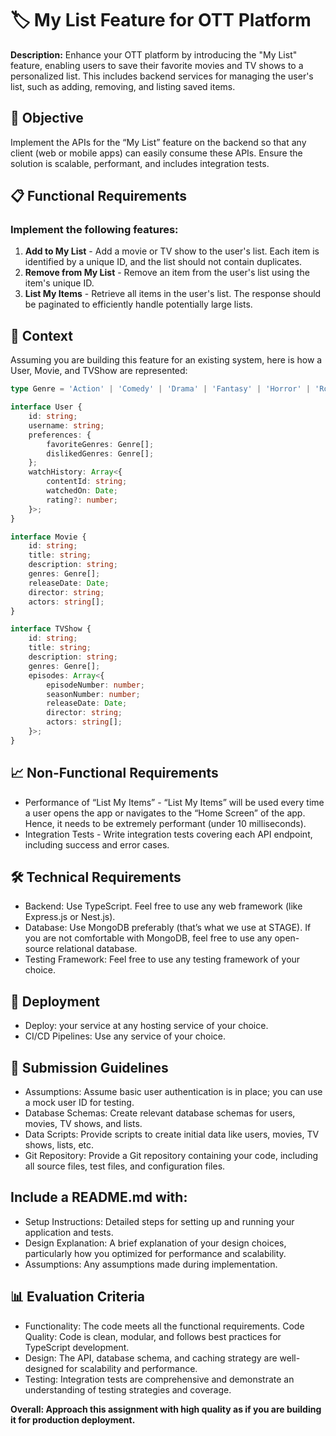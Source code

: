 # 🏷️ My List Feature for OTT Platform

**Description:**
Enhance your OTT platform by introducing the "My List" feature, enabling users to save their favorite movies and TV shows to a personalized list. This includes backend services for managing the user's list, such as adding, removing, and listing saved items.

## 🎯 Objective

Implement the APIs for the “My List” feature on the backend so that any client (web or mobile apps) can easily consume these APIs. Ensure the solution is scalable, performant, and includes integration tests.

## 📋 Functional Requirements

### Implement the following features:

1. **Add to My List** - Add a movie or TV show to the user's list. Each item is identified by a unique ID, and the list should not contain duplicates.
2. **Remove from My List** - Remove an item from the user's list using the item's unique ID.
3. **List My Items** - Retrieve all items in the user's list. The response should be paginated to efficiently handle potentially large lists.

## 📜 Context

Assuming you are building this feature for an existing system, here is how a User, Movie, and TVShow are represented:

```typescript
type Genre = 'Action' | 'Comedy' | 'Drama' | 'Fantasy' | 'Horror' | 'Romance' | 'SciFi';

interface User {
    id: string;
    username: string;
    preferences: {
        favoriteGenres: Genre[];
        dislikedGenres: Genre[];
    };
    watchHistory: Array<{
        contentId: string;
        watchedOn: Date;
        rating?: number;
    }>;
}

interface Movie {
    id: string;
    title: string;
    description: string;
    genres: Genre[];
    releaseDate: Date;
    director: string;
    actors: string[];
}

interface TVShow {
    id: string;
    title: string;
    description: string;
    genres: Genre[];
    episodes: Array<{
        episodeNumber: number;
        seasonNumber: number;
        releaseDate: Date;
        director: string;
        actors: string[];
    }>;
}
```
## 📈 Non-Functional Requirements

- Performance of “List My Items” - “List My Items” will be used every time a user opens the app or navigates to the “Home Screen” of the app. Hence, it needs to be extremely performant (under 10 milliseconds).
- Integration Tests - Write integration tests covering each API endpoint, including success and error cases.

## 🛠️ Technical Requirements

- Backend: Use TypeScript. Feel free to use any web framework (like Express.js or Nest.js).
- Database: Use MongoDB preferably (that’s what we use at STAGE). If you are not comfortable with MongoDB, feel free to use any open-source relational database.
- Testing Framework: Feel free to use any testing framework of your choice.

## 🚀 Deployment

- Deploy:  your service at any hosting service of your choice.
- CI/CD Pipelines: Use any service of your choice.
## 📜 Submission Guidelines

- Assumptions: Assume basic user authentication is in place; you can use a mock user ID for testing.
- Database Schemas: Create relevant database schemas for users, movies, TV shows, and lists.
- Data Scripts: Provide scripts to create initial data like users, movies, TV shows, lists, etc.
- Git Repository: Provide a Git repository containing your code, including all source files, test files, and configuration files.

## Include a README.md with:

- Setup Instructions: Detailed steps for setting up and running your application and tests.
- Design Explanation: A brief explanation of your design choices, particularly how you optimized for  performance and scalability.
- Assumptions: Any assumptions made during implementation.

## 📊 Evaluation Criteria

- Functionality: The code meets all the functional requirements.
Code Quality: Code is clean, modular, and follows best practices for TypeScript development.
- Design: The API, database schema, and caching strategy are well-designed for scalability and performance.
- Testing: Integration tests are comprehensive and demonstrate an understanding of testing strategies and coverage.

**Overall: Approach this assignment with high quality as if you are building it for production deployment.**